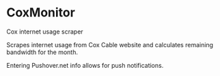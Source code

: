 # CoxMonitor
Cox internet usage scraper

Scrapes internet usage from Cox Cable website and calculates remaining bandwidth for the month.

Entering Pushover.net info allows for push notifications.
